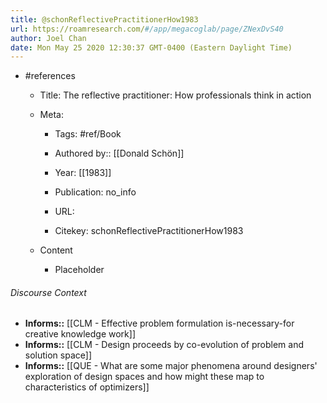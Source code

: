 ```yaml
---
title: @schonReflectivePractitionerHow1983
url: https://roamresearch.com/#/app/megacoglab/page/ZNexDvS40
author: Joel Chan
date: Mon May 25 2020 12:30:37 GMT-0400 (Eastern Daylight Time)
---
```


- #references

    - Title: The reflective practitioner: How professionals think in action

    - Meta:

        - Tags: #ref/Book

        - Authored by::  [[Donald Schön]]

        - Year: [[1983]]

        - Publication: no_info

        - URL:

        - Citekey: schonReflectivePractitionerHow1983

    - Content

        - Placeholder

###### Discourse Context

- **Informs::** [[CLM - Effective problem formulation is-necessary-for creative knowledge work]]
- **Informs::** [[CLM - Design proceeds by co-evolution of problem and solution space]]
- **Informs::** [[QUE - What are some major phenomena around designers' exploration of design spaces and how might these map to characteristics of optimizers]]
